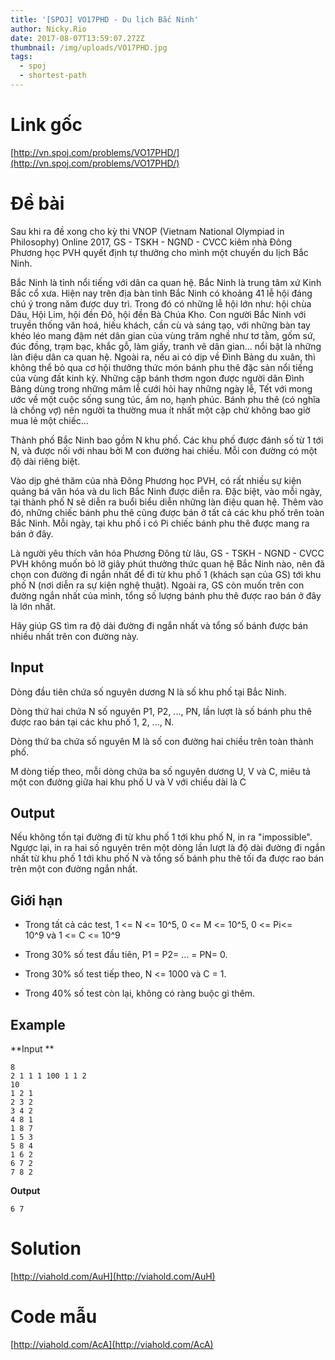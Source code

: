 ```yaml
---
title: '[SPOJ] VO17PHD - Du lịch Bắc Ninh'
author: Nicky.Rio
date: 2017-08-07T13:59:07.272Z
thumbnail: /img/uploads/VO17PHD.jpg
tags:
  - spoj
  - shortest-path
---
```

# Link gốc
[http://vn.spoj.com/problems/VO17PHD/](http://vn.spoj.com/problems/VO17PHD/)
# Đề bài
Sau khi ra đề xong cho kỳ thi VNOP (Vietnam National Olympiad in Philosophy) Online 2017, GS - TSKH - NGND - CVCC kiêm nhà Đông Phương học PVH quyết định tự thưởng cho mình một chuyến du lịch Bắc Ninh.

Bắc Ninh là tỉnh nổi tiếng với dân ca quan hệ. Bắc Ninh là trung tâm xứ Kinh Bắc cổ xưa. Hiện nay trên địa bàn tỉnh Bắc Ninh có khoảng 41 lễ hội đáng chú ý trong năm được duy trì. Trong đó có những lễ hội lớn như: hội chùa Dâu, Hội Lim, hội đền Đô, hội đền Bà Chúa Kho. Con người Bắc Ninh với truyền thống văn hoá, hiếu khách, cần cù và sáng tạo, với những bàn tay khéo léo mang đậm nét dân gian của vùng trăm nghề như tơ tằm, gốm sứ, đúc đồng, trạm bạc, khắc gỗ, làm giấy, tranh vẽ dân gian... nổi bật là những làn điệu dân ca quan hệ. Ngoài ra, nếu ai có dịp về Đình Bảng du xuân, thì không thể bỏ qua cơ hội thưởng thức món bánh phu thê đặc sản nổi tiếng của vùng đất kinh kỳ. Những cặp bánh thơm ngon được người dân Đình Bảng dùng trong những mâm lễ cưới hỏi hay những ngày lễ, Tết với mong ước về một cuộc sống sung túc, ấm no, hạnh phúc. Bánh phu thê \(có nghĩa là chồng vợ\) nên người ta thường mua ít nhất một cặp chứ không bao giờ mua lẻ một chiếc...

Thành phố Bắc Ninh bao gồm N khu phố. Các khu phố được đánh số từ 1 tới N, và được nối với nhau bởi M con đường hai chiều. Mỗi con đường có một độ dài riêng biệt.

Vào dịp ghé thăm của nhà Đông Phương học PVH, có rất nhiều sự kiện quảng bá văn hóa và du lich Bắc Ninh được diễn ra. Đặc biệt, vào mỗi ngày, tại thành phố N sẽ diễn ra buổi biểu diễn những làn điệu quan hệ. Thêm vào đó, những chiếc bánh phu thê cũng được bán ở tất cả các khu phố trên toàn Bắc Ninh. Mỗi ngày, tại khu phố i có Pi chiếc bánh phu thê được mang ra bán ở đây.

Là người yêu thích văn hóa Phương Đông từ lâu, GS - TSKH - NGND - CVCC PVH không muốn bỏ lỡ giây phút thưởng thức quan hệ Bắc Ninh nào, nên đã chọn con đường đi ngắn nhất để đi từ khu phố 1 (khách sạn của GS) tới khu phố N (nơi diễn ra sự kiện nghệ thuật). Ngoài ra, GS còn muốn trên con đường ngắn nhất của mình, tổng số lượng bánh phu thê được rao bán ở đây là lớn nhất.

Hãy giúp GS tìm ra độ dài đường đi ngắn nhất và tổng số bánh được bán nhiều nhất trên con đường này.

## Input

Dòng đầu tiên chứa số nguyên dương N là số khu phố tại Bắc Ninh.

Dòng thứ hai chứa N số nguyên P1, P2, ..., PN, lần lượt là số bánh phu thê được rao bán tại các khu phố 1, 2, ..., N.

Dòng thứ ba chứa số nguyên M là số con đường hai chiều trên toàn thành phố.

M dòng tiếp theo, mỗi dòng chứa ba số nguyên dương U, V và C, miêu tả một con đường giữa hai khu phố U và V với chiều dài là C

## Output

Nếu không tồn tại đường đi từ khu phố 1 tới khu phố N, in ra "impossible". Ngược lại, in ra hai số nguyên trên một dòng lần lượt là độ dài đường đi ngắn nhất từ khu phố 1 tới khu phố N và tổng số bánh phu thê tối đa được rao bán trên một con đường ngắn nhất.

## Giới hạn

- Trong tất cả các test, 1 &lt;= N &lt;= 10^5, 0 &lt;= M &lt;= 10^5, 0 &lt;= Pi&lt;= 10^9 và 1 &lt;= C &lt;= 10^9

- Trong 30% số test đầu tiên, P1 = P2= ... = PN= 0.

- Trong 30% số test tiếp theo, N &lt;= 1000 và C = 1.

- Trong 40% số test còn lại, không có ràng buộc gì thêm.

## Example
**Input **
```
8
2 1 1 1 100 1 1 2
10
1 2 1
2 3 2
3 4 2
4 8 1
1 8 7
1 5 3
5 8 4
1 6 2
6 7 2
7 8 2 
```
**Output**
```
6 7
```

# Solution
[http://viahold.com/AuH](http://viahold.com/AuH)
# Code mẫu
[http://viahold.com/AcA](http://viahold.com/AcA)
